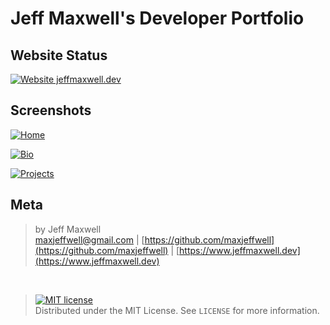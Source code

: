 # Jeff Maxwell's Developer Portfolio

## Website Status

[![Website jeffmaxwell.dev](https://img.shields.io/website-up-down-green-red/http/jeffmaxwell.dev.svg)](https://www.jeffmaxwell.dev)

## Screenshots

[![Home](https://i.gyazo.com/48e97ab602636db45a32a882876a32d5.png)](https://gyazo.com/48e97ab602636db45a32a882876a32d5)

[![Bio](https://i.gyazo.com/2b28b3bae23de9f12e2b53439cb638d4.png)](https://gyazo.com/2b28b3bae23de9f12e2b53439cb638d4)

[![Projects](https://i.gyazo.com/f69c5433c0c23028e6ea040163c99c8e.png)](https://gyazo.com/f69c5433c0c23028e6ea040163c99c8e)

## Meta

>by Jeff Maxwell <br>maxjeffwell@gmail.com |
[https://github.com/maxjeffwell](https://github.com/maxjeffwell) | [https://www.jeffmaxwell.dev](https://www.jeffmaxwell.dev)
<br>

>[![MIT license](https://img.shields.io/badge/License-MIT-blue.svg)](https://lbesson.mit-license.org/)
<br>Distributed under the MIT License.
See ``LICENSE`` for more information.






